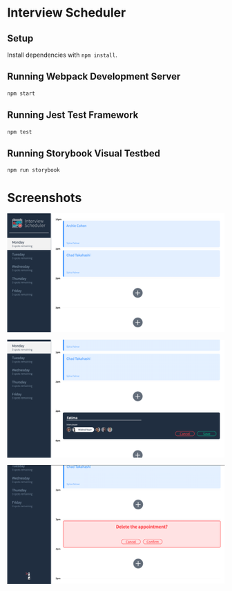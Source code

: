 # Interview Scheduler

## Setup

Install dependencies with `npm install`.

## Running Webpack Development Server

```sh
npm start
```

## Running Jest Test Framework

```sh
npm test
```

## Running Storybook Visual Testbed

```sh
npm run storybook
```

# Screenshots

![Scheduler home page](https://raw.githubusercontent.com/xfatimax/scheduler/master/docs/scheduler_home.png)

![Book Appointment](https://raw.githubusercontent.com/xfatimax/scheduler/master/docs/scheduler_add.png)

![Delete Appointment](https://raw.githubusercontent.com/xfatimax/scheduler/master/docs/scheduler_delete.png)